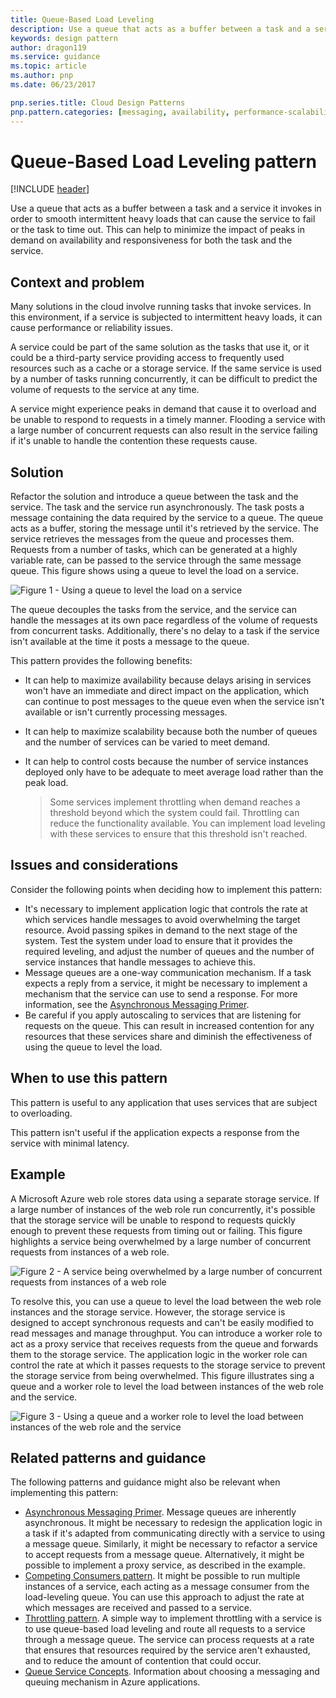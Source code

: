 ```yaml
---
title: Queue-Based Load Leveling
description: Use a queue that acts as a buffer between a task and a service that it invokes in order to smooth intermittent heavy loads.
keywords: design pattern
author: dragon119
ms.service: guidance
ms.topic: article
ms.author: pnp
ms.date: 06/23/2017

pnp.series.title: Cloud Design Patterns
pnp.pattern.categories: [messaging, availability, performance-scalability, resiliency]
---
```


# Queue-Based Load Leveling pattern

[!INCLUDE [header](../_includes/header.md)]

Use a queue that acts as a buffer between a task and a service it invokes in order to smooth intermittent heavy loads that can cause the service to fail or the task to time out. This can help to minimize the impact of peaks in demand on availability and responsiveness for both the task and the service.

## Context and problem

Many solutions in the cloud involve running tasks that invoke services. In this environment, if a service is subjected to intermittent heavy loads, it can cause performance or reliability issues.

A service could be part of the same solution as the tasks that use it, or it could be a third-party service providing access to frequently used resources such as a cache or a storage service. If the same service is used by a number of tasks running concurrently, it can be difficult to predict the volume of requests to the service at any time.

A service might experience peaks in demand that cause it to overload and be unable to respond to requests in a timely manner. Flooding a service with a large number of concurrent requests can also result in the service failing if it's unable to handle the contention these requests cause.

## Solution

Refactor the solution and introduce a queue between the task and the service. The task and the service run asynchronously. The task posts a message containing the data required by the service to a queue. The queue acts as a buffer, storing the message until it's retrieved by the service. The service retrieves the messages from the queue and processes them. Requests from a number of tasks, which can be generated at a highly variable rate, can be passed to the service through the same message queue. This figure shows using a queue to level the load on a service.

![Figure 1 - Using a queue to level the load on a service](./_images/queue-based-load-leveling-pattern.png)

The queue decouples the tasks from the service, and the service can handle the messages at its own pace regardless of the volume of requests from concurrent tasks. Additionally, there's no delay to a task if the service isn't available at the time it posts a message to the queue.

This pattern provides the following benefits:

- It can help to maximize availability because delays arising in services won't have an immediate and direct impact on the application, which can continue to post messages to the queue even when the service isn't available or isn't currently processing messages.
- It can help to maximize scalability because both the number of queues and the number of services can be varied to meet demand.
- It can help to control costs because the number of service instances deployed only have to be adequate to meet average load rather than the peak load.

    >  Some services implement throttling when demand reaches a threshold beyond which the system could fail. Throttling can reduce the functionality available. You can implement load leveling with these services to ensure that this threshold isn't reached.

## Issues and considerations

Consider the following points when deciding how to implement this pattern:

- It's necessary to implement application logic that controls the rate at which services handle messages to avoid overwhelming the target resource. Avoid passing spikes in demand to the next stage of the system. Test the system under load to ensure that it provides the required leveling, and adjust the number of queues and the number of service instances that handle messages to achieve this.
- Message queues are a one-way communication mechanism. If a task expects a reply from a service, it might be necessary to implement a mechanism that the service can use to send a response. For more information, see the [Asynchronous Messaging Primer](https://msdn.microsoft.com/library/dn589781.aspx).
- Be careful if you apply autoscaling to services that are listening for requests on the queue. This can result in increased contention for any resources that these services share and diminish the effectiveness of using the queue to level the load.

## When to use this pattern

This pattern is useful to any application that uses services that are subject to overloading.

This pattern isn't useful if the application expects a response from the service with minimal latency.

## Example

A Microsoft Azure web role stores data using a separate storage service. If a large number of instances of the web role run concurrently, it's possible that the storage service will be unable to respond to requests quickly enough to prevent these requests from timing out or failing. This figure highlights a service being overwhelmed by a large number of concurrent requests from instances of a web role.

![Figure 2 - A service being overwhelmed by a large number of concurrent requests from instances of a web role](./_images/queue-based-load-leveling-overwhelmed.png)


To resolve this, you can use a queue to level the load between the web role instances and the storage service. However, the storage service is designed to accept synchronous requests and can't be easily modified to read messages and manage throughput. You can introduce a worker role to act as a proxy service that receives requests from the queue and forwards them to the storage service. The application logic in the worker role can control the rate at which it passes requests to the storage service to prevent the storage service from being overwhelmed. This figure illustrates sing a queue and a worker role to level the load between instances of the web role and the service.

![Figure 3 - Using a queue and a worker role to level the load between instances of the web role and the service](./_images/queue-based-load-leveling-worker-role.png)

## Related patterns and guidance

The following patterns and guidance might also be relevant when implementing this pattern:

- [Asynchronous Messaging Primer](https://msdn.microsoft.com/library/dn589781.aspx). Message queues are inherently asynchronous. It might be necessary to redesign the application logic in a task if it's adapted from communicating directly with a service to using a message queue. Similarly, it might be necessary to refactor a service to accept requests from a message queue. Alternatively, it might be possible to implement a proxy service, as described in the example.
- [Competing Consumers pattern](competing-consumers.md). It might be possible to run multiple instances of a service, each acting as a message consumer from the load-leveling queue. You can use this approach to adjust the rate at which messages are received and passed to a service.
- [Throttling pattern](throttling.md). A simple way to implement throttling with a service is to use queue-based load leveling and route all requests to a service through a message queue. The service can process requests at a rate that ensures that resources required by the service aren't exhausted, and to reduce the amount of contention that could occur.
- [Queue Service Concepts](https://msdn.microsoft.com/library/azure/dd179353.aspx). Information about choosing a messaging and queuing mechanism in Azure applications.
